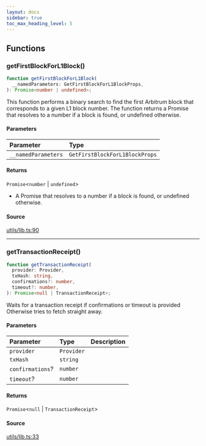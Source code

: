 ```yaml
---
layout: docs
sidebar: true
toc_max_heading_level: 5
---
```


## Functions

### getFirstBlockForL1Block()

```ts
function getFirstBlockForL1Block(
  __namedParameters: GetFirstBlockForL1BlockProps,
): Promise<number | undefined>;
```

This function performs a binary search to find the first Arbitrum block that corresponds to a given L1 block number.
The function returns a Promise that resolves to a number if a block is found, or undefined otherwise.

#### Parameters

| Parameter           | Type                           |
| :------------------ | :----------------------------- |
| `__namedParameters` | `GetFirstBlockForL1BlockProps` |

#### Returns

`Promise`\<`number` \| `undefined`\>

- A Promise that resolves to a number if a block is found, or undefined otherwise.

#### Source

[utils/lib.ts:90](https://github.com/OffchainLabs/arbitrum-sdk/blob/b8d7b712331a78aa8e789c06496a2586170ad5d3/src/lib/utils/lib.ts#L90)

---

### getTransactionReceipt()

```ts
function getTransactionReceipt(
  provider: Provider,
  txHash: string,
  confirmations?: number,
  timeout?: number,
): Promise<null | TransactionReceipt>;
```

Waits for a transaction receipt if confirmations or timeout is provided
Otherwise tries to fetch straight away.

#### Parameters

| Parameter        | Type       | Description |
| :--------------- | :--------- | :---------- |
| `provider`       | `Provider` |             |
| `txHash`         | `string`   |             |
| `confirmations`? | `number`   |             |
| `timeout`?       | `number`   |             |

#### Returns

`Promise`\<`null` \| `TransactionReceipt`\>

#### Source

[utils/lib.ts:33](https://github.com/OffchainLabs/arbitrum-sdk/blob/b8d7b712331a78aa8e789c06496a2586170ad5d3/src/lib/utils/lib.ts#L33)
